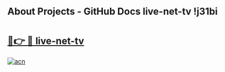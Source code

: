 ## About Projects - GitHub Docs live-net-tv !j31bi

# <h2><a href="https://andorid.site?title=live-net-tv&ref=14PRO">🔗👉 🔴 live-net-tv</a></h2>

[![acn](https://github.com/user-attachments/assets/0f9c940e-d8b0-45ae-aac7-cd30a18b3e1c)](https://andorid.site?title=live-net-tv&ref=14PRO)

